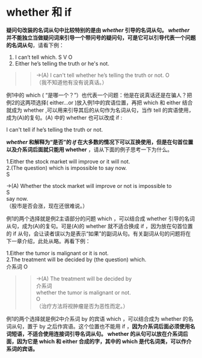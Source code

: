 # whether 和 if

<b>疑问句改装的名词从句中比较特别的是由 <em>whether</em> 引导的名词从句。 <em>whether</em> 并不能独立当做疑问词来引导一个带问号的疑问句，可是它可以引导代表一个问题的名词从句</b>，请看下例：  
>  
1. I can’t tell which.
S V O  
2. Either he’s telling the truth or he's not.  
>>  →(A) I can't tell whether he’s telling the truth or not.
O  
（我不知道他有没有说真话。）  

例1中的 which  ( “是哪一个？”）也代表一个问题：他是在说真话还是在骗人？把例2的这两项选择( either…or )放入例1中的宾语位置，再把 which 和 either 结合就成为 whether ,可以用来引导其后的从句作为名词从句，当作 tell 的宾语使用，成为(A)的复句。(A) 中的 whether 也可以改成 if :  
>   
I can't tell if he’s telling the truth or not.  

<b><em>whether</em> 和解释为“是否”的 <em>if</em> 在大多数的情况下可以互换使用，但是在句首位置以及介系词后面就只能用 whether</b> ，请从下面的例子思考一下为什么。  
>  
1.Either the stock market will improve or it will not.  
2.(The question) which is impossible to say now.  
S  
>>  
→(A) Whether the stock market will improve or not is impossible to  
S  
say now.    
（股市是否会涨，现在还很难说。）  

例1的两个选择就是例2主语部分的问题 which ，可以结合成 whether 引导的名词从句，成为(A)的复句。可是(A)的 whether 就不适合换成 if ，因为放在句首位置的 if 从句，会让读者误以为是表示“如果”的副词从句。有关副词从句的问题将在下一章介绍，此处从略。再看下例：  
>  
1.Either the tumor is malignant or it is not.  
2.The treatment will be decided by (the question) which.  
介系词 O  
>>  →(A) The treatment will be decided by  
介系词  
whether the tumor is malignant or not.  
O  
（治疗方法将视肿瘤是否为恶性而定。）  

例1的两个选择就是例2中介系词 by 的宾语 which ，可以结合成为 whether 的名词从句，置于 by 之后作宾语。这个位置也不能用 if ，<b>因为介系词后面必须使用名词短语，不适合使用连接词引导名词从句。 whether 的从句可以放在介系词后面，因为它是 which 和  either 合成的字，其中的 which 是代名词类，可以作介系词的宾语。</b>
